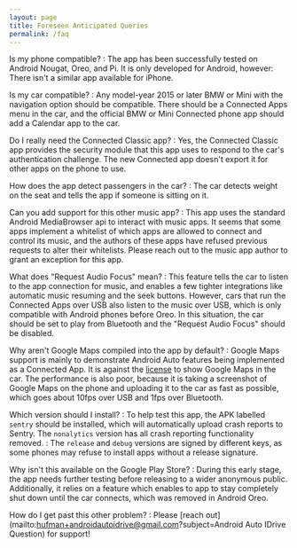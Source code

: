 ```yaml
---
layout: page
title: Foreseen Anticipated Queries
permalink: /faq
---
```


Is my phone compatible?
: The app has been successfully tested on Android Nougat, Oreo, and Pi. It is only developed for Android, however: There isn't a similar app available for iPhone.

Is my car compatible?
: Any model-year 2015 or later BMW or Mini with the navigation option should be compatible. There should be a Connected Apps menu in the car, and the official BMW or Mini Connected phone app should add a Calendar app to the car.

Do I really need the Connected Classic app?
: Yes, the Connected Classic app provides the security module that this app uses to respond to the car's authentication challenge. The new Connected app doesn't export it for other apps on the phone to use.

How does the app detect passengers in the car?
: The car detects weight on the seat and tells the app if someone is sitting on it.

Can you add support for this other music app?
: This app uses the standard Android MediaBrowser api to interact with music apps. It seems that some apps implement a whitelist of which apps are allowed to connect and control its music, and the authors of these apps have refused previous requests to alter their whitelists. Please reach out to the music app author to grant an exception for this app.

What does "Request Audio Focus" mean?
: This feature tells the car to listen to the app connection for music, and enables a few tighter integrations like automatic music resuming and the seek buttons. However, cars that run the Connected Apps over USB also listen to the music over USB, which is only compatible with Android phones before Oreo. In this situation, the car should be set to play from Bluetooth and the "Request Audio Focus" should be disabled.

Why aren't Google Maps compiled into the app by default?
: Google Maps support is mainly to demonstrate Android Auto features being implemented as a Connected App. It is against the [license](https://cloud.google.com/maps-platform/terms/#3-license) to show Google Maps in the car. The performance is also poor, because it is taking a screenshot of Google Maps on the phone and uploading it to the car as fast as possible, which goes about 10fps over USB and 1fps over Bluetooth.

Which version should I install?
: To help test this app, the APK labelled `sentry` should be installed, which will automatically upload crash reports to Sentry. The `nonalytics` version has all crash reporting functionality removed.
: The `release` and `debug` versions are signed by different keys, as some phones may refuse to install apps without a release signature.

Why isn't this available on the Google Play Store?
: During this early stage, the app needs further testing before releasing to a wider anonymous public. Additionally, it relies on a feature which enables to app to stay completely shut down until the car connects, which was removed in Android Oreo.

How do I get past this other problem?
: Please [reach out](mailto:hufman+androidautoidrive@gmail.com?subject=Android Auto IDrive Question) for support!
